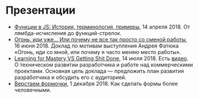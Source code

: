 # Презентации
- [Функции в JS: История, терминология, примеры](js-functions), 14 апреля 2018. От лямбда-исчисления до функций-стрелок.
- [Огонь, иди уже... Или почему не все так просто со сменой работы](ogon), 16 июня 2018. Доклад по мотивам выступления Андрея Фатюка «Огонь, иди со мной, или почему я часто меняю место работы».
- [Learning for Mastery VS Getting Shit Done](learn-for-mastery), 14 июля 2018. Есть [видео](https://youtu.be/i-ldltTn_44). О техническом развитии разработчика и работе над коммерческими проектами. Основная цель доклада — предложить план развития разработчика и обсудить его с аудиторией.
- [Верстаем формочки](ui-forms), 1 декабря 2018. Как сделать формы более человечными.
